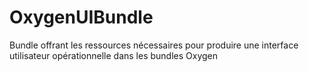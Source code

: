 OxygenUIBundle
==============

Bundle offrant les ressources nécessaires pour produire une interface utilisateur opérationnelle dans les bundles Oxygen
